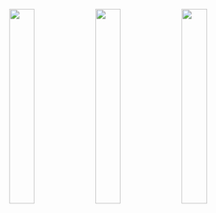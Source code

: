<img width="30%" src="https://user-images.githubusercontent.com/31420144/104634784-ad44fd80-56d3-11eb-9d4d-9e58a0dcbc27.png"></img>
<img width="30%" src="https://user-images.githubusercontent.com/31420144/104634789-af0ec100-56d3-11eb-80e2-e2e1783e1320.png"></img>
<img width="30%" src="https://user-images.githubusercontent.com/31420144/104634777-aa4a0d00-56d3-11eb-8059-c603226894e7.png"></img>
